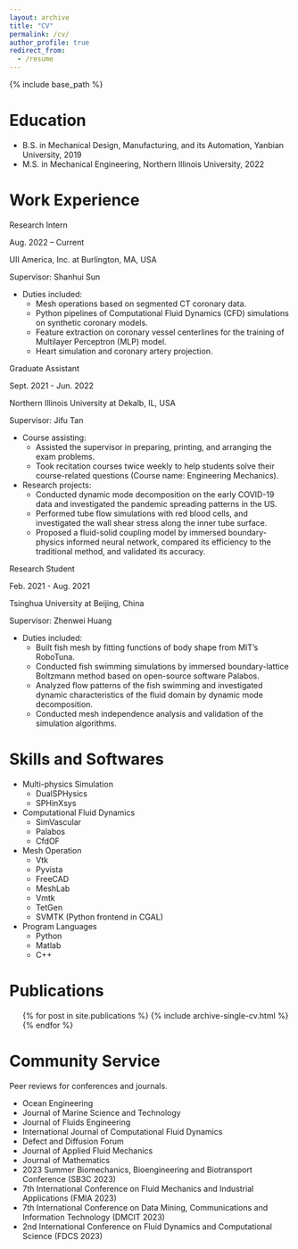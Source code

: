 ```yaml
---
layout: archive
title: "CV"
permalink: /cv/
author_profile: true
redirect_from:
  - /resume
---
```


{% include base_path %}

Education
======
* B.S. in Mechanical Design, Manufacturing, and its Automation, Yanbian University, 2019
* M.S. in Mechanical Engineering, Northern Illinois University, 2022

Work Experience
======
Research Intern

Aug. 2022 – Current 

UII America, Inc. at Burlington, MA, USA

Supervisor: Shanhui Sun

* Duties included: 
  * Mesh operations based on segmented CT coronary data.
  * Python pipelines of Computational Fluid Dynamics (CFD) simulations on
synthetic coronary models.
  * Feature extraction on coronary vessel centerlines for the training of Multilayer
Perceptron (MLP) model.
  * Heart simulation and coronary artery projection.


Graduate Assistant

Sept. 2021 - Jun. 2022

Northern Illinois University at Dekalb, IL, USA

Supervisor: Jifu Tan

* Course assisting: 
  * Assisted the supervisor in preparing, printing, and arranging the exam problems.
  * Took recitation courses twice weekly to help students solve their course-related questions (Course name: Engineering Mechanics).
* Research projects:
  * Conducted dynamic mode decomposition on the early COVID-19 data and investigated the pandemic spreading patterns in the US.
  * Performed tube flow simulations with red blood cells, and investigated the wall shear stress along the inner tube surface.
  * Proposed a fluid-solid coupling model by immersed boundary-physics informed neural network, compared its efficiency to the traditional method, and validated its accuracy.
 

Research Student

Feb. 2021 - Aug. 2021

Tsinghua University at Beijing, China

Supervisor: Zhenwei Huang

* Duties included: 
  * Built fish mesh by fitting functions of body shape from MIT’s RoboTuna.
  * Conducted fish swimming simulations by immersed boundary-lattice Boltzmann method based on open-source software Palabos.
  * Analyzed flow patterns of the fish swimming and investigated dynamic characteristics of the fluid domain by dynamic mode decomposition.
  * Conducted mesh independence analysis and validation of the simulation algorithms.

  
Skills and Softwares
======
* Multi-physics Simulation
  * DualSPHysics
  * SPHinXsys
* Computational Fluid Dynamics
  * SimVascular
  * Palabos
  * CfdOF
* Mesh Operation
  * Vtk
  * Pyvista
  * FreeCAD
  * MeshLab
  * Vmtk
  * TetGen
  * SVMTK (Python frontend in CGAL)
* Program Languages
  * Python
  * Matlab
  * C++

Publications
======
  <ul>{% for post in site.publications %}
    {% include archive-single-cv.html %}
  {% endfor %}</ul>
  

  
Community Service
======
Peer reviews for conferences and journals.
  * Ocean Engineering
  * Journal of Marine Science and Technology
  * Journal of Fluids Engineering
  * International Journal of Computational Fluid Dynamics
  * Defect and Diffusion Forum
  * Journal of Applied Fluid Mechanics
  * Journal of Mathematics
  * 2023 Summer Biomechanics, Bioengineering and Biotransport Conference (SB3C 2023)
  * 7th International Conference on Fluid Mechanics and Industrial Applications (FMIA 2023)
  * 7th International Conference on Data Mining, Communications and Information Technology (DMCIT 2023)
  * 2nd International Conference on Fluid Dynamics and Computational Science (FDCS 2023)

